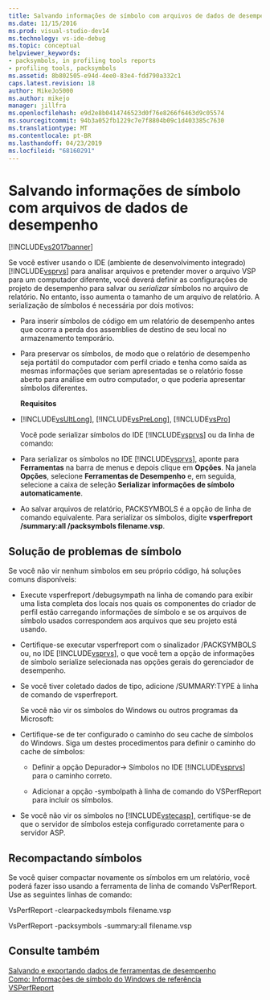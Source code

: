 ```yaml
---
title: Salvando informações de símbolo com arquivos de dados de desempenho | Microsoft Docs
ms.date: 11/15/2016
ms.prod: visual-studio-dev14
ms.technology: vs-ide-debug
ms.topic: conceptual
helpviewer_keywords:
- packsymbols, in profiling tools reports
- profiling tools, packsymbols
ms.assetid: 8b802505-e94d-4ee0-83e4-fdd790a332c1
caps.latest.revision: 18
author: MikeJo5000
ms.author: mikejo
manager: jillfra
ms.openlocfilehash: e9d2e8b0414746523d0f76e8266f6463d9c05574
ms.sourcegitcommit: 94b3a052fb1229c7e7f8804b09c1d403385c7630
ms.translationtype: MT
ms.contentlocale: pt-BR
ms.lasthandoff: 04/23/2019
ms.locfileid: "68160291"
---
```

# <a name="saving-symbol-information-with-performance-data-files"></a>Salvando informações de símbolo com arquivos de dados de desempenho
[!INCLUDE[vs2017banner](../includes/vs2017banner.md)]

Se você estiver usando o IDE (ambiente de desenvolvimento integrado) [!INCLUDE[vsprvs](../includes/vsprvs-md.md)] para analisar arquivos e pretender mover o arquivo VSP para um computador diferente, você deverá definir as configurações de projeto de desempenho para salvar ou *serializar* símbolos no arquivo de relatório. No entanto, isso aumenta o tamanho de um arquivo de relatório. A serialização de símbolos é necessária por dois motivos:  
  
- Para inserir símbolos de código em um relatório de desempenho antes que ocorra a perda dos assemblies de destino de seu local no armazenamento temporário.  
  
- Para preservar os símbolos, de modo que o relatório de desempenho seja portátil do computador com perfil criado e tenha como saída as mesmas informações que seriam apresentadas se o relatório fosse aberto para análise em outro computador, o que poderia apresentar símbolos diferentes.  
  
  **Requisitos**  
  
- [!INCLUDE[vsUltLong](../includes/vsultlong-md.md)], [!INCLUDE[vsPreLong](../includes/vsprelong-md.md)], [!INCLUDE[vsPro](../includes/vspro-md.md)]  
  
  Você pode serializar símbolos do IDE [!INCLUDE[vsprvs](../includes/vsprvs-md.md)] ou da linha de comando:  
  
- Para serializar os símbolos no IDE [!INCLUDE[vsprvs](../includes/vsprvs-md.md)], aponte para **Ferramentas** na barra de menus e depois clique em **Opções**. Na janela **Opções**, selecione **Ferramentas de Desempenho** e, em seguida, selecione a caixa de seleção **Serializar informações de símbolo automaticamente**.  
  
- Ao salvar arquivos de relatório, PACKSYMBOLS é a opção de linha de comando equivalente. Para serializar os símbolos, digite **vsperfreport /summary:all /packsymbols filename.vsp**.  
  
## <a name="troubleshooting-symbol-problems"></a>Solução de problemas de símbolo  
 Se você não vir nenhum símbolos em seu próprio código, há soluções comuns disponíveis:  
  
- Execute vsperfreport /debugsympath na linha de comando para exibir uma lista completa dos locais nos quais os componentes do criador de perfil estão carregando informações de símbolo e se os arquivos de símbolo usados correspondem aos arquivos que seu projeto está usando.  
  
- Certifique-se executar vsperfreport com o sinalizador /PACKSYMBOLS ou, no IDE [!INCLUDE[vsprvs](../includes/vsprvs-md.md)], o que você tem a opção de informações de símbolo serialize selecionada nas opções gerais do gerenciador de desempenho.  
  
- Se você tiver coletado dados de tipo, adicione /SUMMARY:TYPE à linha de comando de vsperfreport.  
  
  Se você não vir os símbolos do Windows ou outros programas da Microsoft:  
  
- Certifique-se de ter configurado o caminho do seu cache de símbolos do Windows. Siga um destes procedimentos para definir o caminho do cache de símbolos:  
  
  - Definir a opção Depurador-> Símbolos no IDE [!INCLUDE[vsprvs](../includes/vsprvs-md.md)] para o caminho correto.  
  
  - Adicionar a opção -symbolpath à linha de comando do VSPerfReport para incluir os símbolos.  
  
- Se você não vir os símbolos no [!INCLUDE[vstecasp](../includes/vstecasp-md.md)], certifique-se de que o servidor de símbolos esteja configurado corretamente para o servidor ASP.  
  
## <a name="repacking-symbols"></a>Recompactando símbolos  
 Se você quiser compactar novamente os símbolos em um relatório, você poderá fazer isso usando a ferramenta de linha de comando VsPerfReport. Use as seguintes linhas de comando:  
  
 VsPerfReport -clearpackedsymbols filename.vsp  
  
 VsPerfReport -packsymbols -summary:all filename.vsp  
  
## <a name="see-also"></a>Consulte também  
 [Salvando e exportando dados de ferramentas de desempenho](../profiling/saving-and-exporting-performance-tools-data.md)   
 [Como: Informações de símbolo do Windows de referência](../profiling/how-to-reference-windows-symbol-information.md)   
 [VSPerfReport](../profiling/vsperfreport.md)
